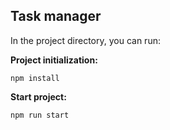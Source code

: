 ## Task manager


In the project directory, you can run:

**Project initialization:**

`npm install`

**Start project:**

`npm run start`
